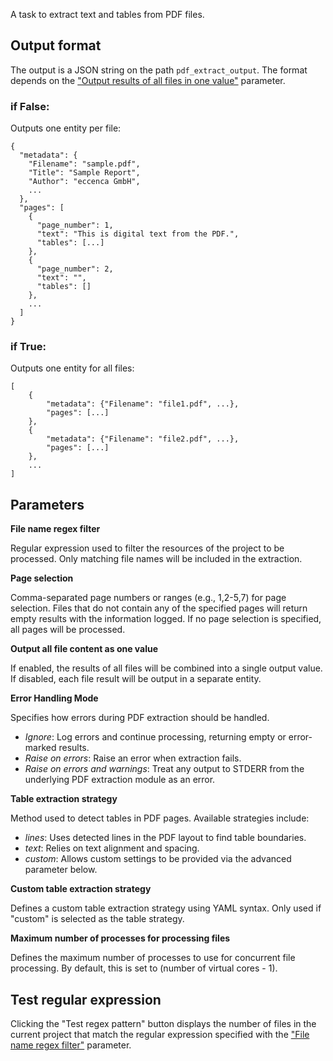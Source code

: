 A task to extract text and tables from PDF files.

## Output format

The output is a JSON string on the path `pdf_extract_output`. The format depends on the
["Output results of all files in one value"](#parameter_doc_all_files) parameter.

### if False:

Outputs one entity per file:

```
{
  "metadata": {
    "Filename": "sample.pdf",
    "Title": "Sample Report",
    "Author": "eccenca GmbH",
    ...
  },
  "pages": [
    {
      "page_number": 1,
      "text": "This is digital text from the PDF.",
      "tables": [...]
    },
    {
      "page_number": 2,
      "text": "",
      "tables": []
    },
    ...
  ]
}
```

### if True:
Outputs one entity for all files:

```
[
    {
        "metadata": {"Filename": "file1.pdf", ...},
        "pages": [...]
    },
    {
        "metadata": {"Filename": "file2.pdf", ...},
        "pages": [...]
    },
    ...
]
```


## Parameters

**<a id="parameter_doc_regex">File name regex filter</a>**

Regular expression used to filter the resources of the project to be processed. Only matching file names will be included in the extraction.

**<a id="page_selection">Page selection</a>**

Comma-separated page numbers or ranges (e.g., 1,2-5,7) for page selection. Files that do not contain any of the specified pages will return
empty results with the information logged. If no page selection is specified, all pages will be processed.

**<a id="parameter_doc_all_files">Output all file content as one value</a>**

If enabled, the results of all files will be combined into a single output value. If disabled, each file result will be output in a separate entity.

**<a id="parameter_doc_error_handling">Error Handling Mode</a>**

Specifies how errors during PDF extraction should be handled.  
- *Ignore*: Log errors and continue processing, returning empty or error-marked results.  
- *Raise on errors*: Raise an error when extraction fails.  
- *Raise on errors and warnings*: Treat any output to STDERR from the underlying PDF extraction module as an error.

**<a id="parameter_doc_table_strategy">Table extraction strategy</a>**

Method used to detect tables in PDF pages. Available strategies include:  
- *lines*: Uses detected lines in the PDF layout to find table boundaries.  
- *text*: Relies on text alignment and spacing.  
- *custom*: Allows custom settings to be provided via the advanced parameter below.

**<a id="parameter_doc_custom_table_strategy">Custom table extraction strategy</a>**

Defines a custom table extraction strategy using YAML syntax. Only used if "custom" is selected as the table strategy.

**<a id="parameter_doc_max_processes">Maximum number of processes for processing files</a>**

Defines the maximum number of processes to use for concurrent file processing. By default, this is set to (number of virtual cores - 1).


## Test regular expression

Clicking the "Test regex pattern" button displays the number of files in the current project that match the regular expression
specified with the ["File name regex filter"](#parameter_doc_regex) parameter.
